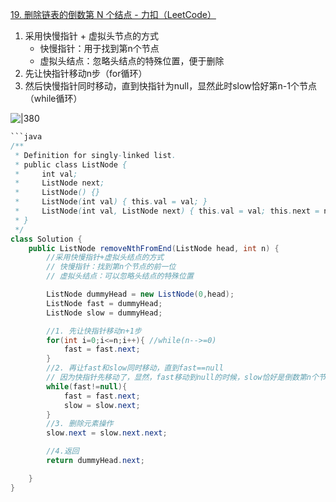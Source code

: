 
[19. 删除链表的倒数第 N 个结点 - 力扣（LeetCode）](https://leetcode.cn/problems/remove-nth-node-from-end-of-list/)

1. 采用快慢指针 + 虚拟头节点的方式
	- 快慢指针：用于找到第n个节点
	- 虚拟头结点：忽略头结点的特殊位置，便于删除
2. 先让快指针移动n步（for循环）
3. 然后快慢指针同时移动，直到快指针为null，显然此时slow恰好第n-1个节点（while循环）

![|380](https://my-obsidian-image.oss-cn-guangzhou.aliyuncs.com/2024/04/0d05389f9ae35cbbcef06bb38b962814.png)

```java
```java
/**
 * Definition for singly-linked list.
 * public class ListNode {
 *     int val;
 *     ListNode next;
 *     ListNode() {}
 *     ListNode(int val) { this.val = val; }
 *     ListNode(int val, ListNode next) { this.val = val; this.next = next; }
 * }
 */
class Solution {
    public ListNode removeNthFromEnd(ListNode head, int n) {
        //采用快慢指针+虚拟头结点的方式
        // 快慢指针：找到第n个节点的前一位
        // 虚拟头结点：可以忽略头结点的特殊位置

        ListNode dummyHead = new ListNode(0,head);
        ListNode fast = dummyHead;
        ListNode slow = dummyHead;

        //1. 先让快指针移动n+1步
        for(int i=0;i<=n;i++){ //while(n-->=0)
            fast = fast.next;
        }
        //2. 再让fast和slow同时移动，直到fast==null
        // 因为快指针先移动了，显然，fast移动到null的时候，slow恰好是倒数第n个节点的前一个节点
        while(fast!=null){
            fast = fast.next;
            slow = slow.next;
        }
        //3. 删除元素操作
        slow.next = slow.next.next;

        //4.返回
        return dummyHead.next;

    }
}
```
```